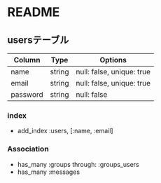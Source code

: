 # README

## usersテーブル

|Column|Type|Options|
|------|----|-------|
|name|string|null: false, unique: true|
|email|string|null: false, unique: true|
|password|string|null: false|

### index
- add_index :users, [:name, :email]

### Association
- has_many :groups through: :groups_users
- has_many :messages